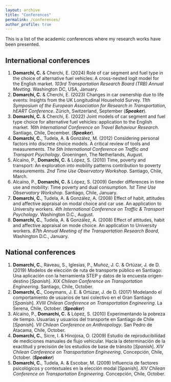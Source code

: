 ```yaml
---
layout: archive
title: "Conferences"
permalink: /conferences/
author_profile: true
---
```


This is a list of the academic conferences where my research works have been presented.

## International conferences

1. **Domarchi, C.** & Cherchi, E. (2024) Role of car segment and fuel type in the choice of alternative fuel vehicles: A cross-nested logit model for the English market. _103rd Transportation Research Board (TRB) Annual Meeting_. Washington DC, USA, January.
2. **Domarchi, C.** & Cherchi, E. (2023) Changes in car ownership due to life events: Insights from the UK Longitudinal Household Survey.  _11th Symposium of the European Association for Research in Transportation, hEART Conference_. Zürich, Switzerland, September (***Speaker***).
3. **Domarchi, C.** & Cherchi, E. (2022) Joint models of car segment and fuel type choice for alternative fuel vehicles: application to the English market. _16th International Conference on Travel Behaviour Research_. Santiago, Chile, December. (***Speaker***).
4. **Domarchi, C.**, Tudela, A. & González, M. (2012) Considering personal factors into discrete choice models. A critical review of tools and measurements. _The 5th International Conference on Traffic and Transport Psychology_. Groeningen, The Netherlands, August.
5. Alcaíno, P., **Domarchi, C.** & López, S. (2010) Time, poverty and transport: An exploration into mobility patterns contribution to poverty measurements. _2nd Time Use Observatory Workshop_. Santiago, Chile, March.
6. Alcaíno, P., **Domarchi, C.** & López, S. (2009) Gender differences in time use and mobility: Time poverty and dual consumption. _1st Time Use Observatory Workshop_. Santiago, Chile, January.
7. **Domarchi, C.**, Tudela, A. & González, A. (2008) Effect of habit, attitudes and affective appraisal on modal choice and car use. An application to University workers. _4th International Conference on Traffic & Transport Psychology_. Washington D.C., August.
8. **Domarchi, C.**, Tudela, A. & González, A. (2008) Effect of attitudes, habit and affective appraisal on mode choice. An application to University workers. _87th Annual Meeting of the Transportation Research Board_, Washington D.C., January. 

## National conferences
1. **Domarchi, C.**, Raveau, S., Iglesias, P., Muñoz, J. C. & Ortúzar, J. de D. (2019) Modelos de elección de ruta de transporte público en Santiago: Una aplicación con la herramienta STEP y datos de la encuesta origen-destino [*Spanish*]. _XIX Chilean Conference on Transportation Engineering_. Santiago, Chile, October.
2. **Domarchi, C.**, Coeymans, J. E. & Ortúzar, J. de D. (2017) Modelando el comportamiento de usuarios de taxi colectivo en el Gran Santiago [*Spanish*]. _XVIII Chilean Conference on Transportation Engineering_. La Serena, Chile, October.  (***Speaker***)
3. Alcaíno, P., **Domarchi, C.** & López, S. (2010) Experimentando la pobreza de tiempo. Usuarias y usuarios del transporte en Santiago de Chile [*Spanish*]. _VII Chilean Conference on Anthropology_. San Pedro de Atacama, Chile, October.
5. **Domarchi, C.**, Sicre, I. & Hinojosa, O. (2009) Estudio de reproducibilidad de mediciones manuales de flujo vehicular. Hacia la determinación de la exactitud y precisión de los estudios de base de tránsito [*Spanish*]. _XIV Chilean Conference on Transportation Engineering_. Concepción, Chile, October. (***Speaker***)
6. **Domarchi, C.**, Tudela, A. & Escobar, M. (2009) Influencia de factores psicológicos y contextuales en la elección modal [Spanish]. _XIV Chilean Conference on Transportation Engineering_. Concepción, Chile, October.

